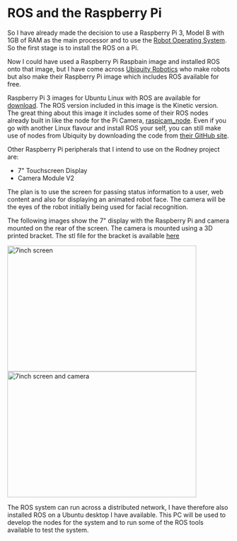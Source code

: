 # ROS and the Raspberry Pi
So I have already made the decision to use a Raspberry Pi 3, Model B with 1GB of RAM as the main processor and to use the [Robot Operating System](http://wiki.ros.org/ "ROS"). So the first stage is to install the ROS on a Pi.

Now I could have used a Raspberry Pi Raspbain image and installed ROS onto that image, but I have come across [Ubiquity Robotics](https://ubiquityrobotics.com "Ubiquity") who make robots but also make their Raspberry Pi image which includes ROS available for free.

Raspberry Pi 3 images for Ubuntu Linux with ROS are available for [download](https://downloads.ubiquityrobotics.com/pi.html "Image"). The ROS version included in this image is the Kinetic version. The great thing about this image it includes some of their ROS nodes already built in like the node for the Pi Camera, [raspicam_node](https://github.com/ubiquityRobotics/raspicam_node "raspicam_node"). Even if you go with another Linux flavour and install ROS your self, you can still make use of nodes from Ubiquity by downloading the code from [their GitHub site](https://github.com/UbiquityRobotics "Ubiquity").

Other Raspberry Pi peripherals that I intend to use on the Rodney project are:
- 7" Touchscreen Display
- Camera Module V2

The plan is to use the screen for passing status information to a user, web content and also for displaying an animated robot face. The camera will be the eyes of the robot initially being used for facial recognition.

The following images show the 7" display with the Raspberry Pi and camera mounted on the rear of the screen. The camera is mounted using a 3D printed bracket. The stl file for the bracket is available [here]( https://github.com/phopley/rodney/blob/master/docs/3D%20Prints/camera%20bracketV2.stl "Camera bracket")

<img src="https://github.com/phopley/rodney/blob/master/docs/images/IMG_0380.JPG" width="427" height="284" title="7inch screen"> <img src="https://github.com/phopley/rodney/blob/master/docs/images/IMG_0381.JPG" width="427" height="284" title="7inch screen and camera">

The ROS system can run across a distributed network, I have therefore also installed ROS on a Ubuntu desktop I have available. This PC will be used to develop the nodes for the system and to run some of the ROS tools available to test the system.
